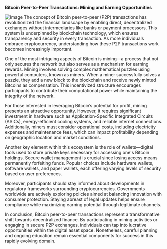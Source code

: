 **Bitcoin Peer-to-Peer Transactions: Mining and Earning Opportunities**


![Image](https://github.com/user-attachments/assets/31692037-0104-4703-abd1-696b6a7dd41b)
The concept of Bitcoin peer-to-peer (P2P) transactions has revolutionized the financial landscape by enabling direct, decentralized exchanges without intermediaries like banks or payment processors. This system is underpinned by blockchain technology, which ensures transparency and security in every transaction. As more individuals embrace cryptocurrency, understanding how these P2P transactions work becomes increasingly important.

One of the most intriguing aspects of Bitcoin is mining—a process that not only secures the network but also serves as a mechanism for earning rewards. Mining involves solving complex mathematical puzzles using powerful computers, known as miners. When a miner successfully solves a puzzle, they add a new block to the blockchain and receive newly minted Bitcoins as compensation. This incentivized structure encourages participants to contribute their computational power while maintaining the integrity of the network.

For those interested in leveraging Bitcoin’s potential for profit, mining presents an attractive opportunity. However, it requires significant investment in hardware such as Application-Specific Integrated Circuits (ASICs), energy-efficient cooling systems, and reliable internet connections. Additionally, miners must consider operational costs, including electricity expenses and maintenance fees, which can impact profitability depending on geographic location and market conditions.

Another key element within this ecosystem is the role of wallets—digital tools used to store private keys necessary for accessing one's Bitcoin holdings. Secure wallet management is crucial since losing access means permanently forfeiting funds. Popular choices include hardware wallets, software wallets, and paper wallets, each offering varying levels of security based on user preferences.

Moreover, participants should stay informed about developments in regulatory frameworks surrounding cryptocurrencies. Governments worldwide are actively exploring policies aimed at balancing innovation with consumer protection. Staying abreast of legal updates helps ensure compliance while maximizing earning potential through legitimate channels.

In conclusion, Bitcoin peer-to-peer transactions represent a transformative shift towards decentralized finance. By participating in mining activities or engaging in secure P2P exchanges, individuals can tap into lucrative opportunities within the digital asset space. Nonetheless, careful planning and ongoing education remain essential components for success in this rapidly evolving domain.